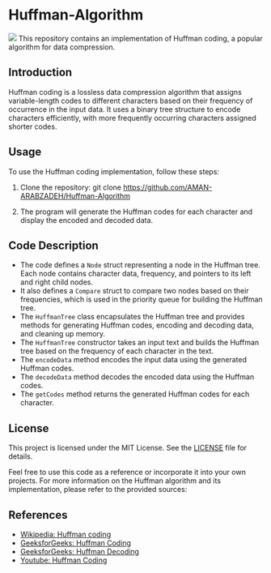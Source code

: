 # Huffman-Algorithm

<img src="https://t.bkit.co/w_6499780fbd5f6.gif" />
This repository contains an implementation of Huffman coding, a popular algorithm for data compression.

## Introduction

Huffman coding is a lossless data compression algorithm that assigns variable-length codes to different characters based on their frequency of occurrence in the input data.
It uses a binary tree structure to encode characters efficiently, with more frequently occurring characters assigned shorter codes.

## Usage

To use the Huffman coding implementation, follow these steps:

1. Clone the repository:
git clone <https://github.com/AMAN-ARABZADEH/Huffman-Algorithm>


3. The program will generate the Huffman codes for each character and display the encoded and decoded data.

## Code Description

- The code defines a `Node` struct representing a node in the Huffman tree. Each node contains character data, frequency, and pointers to its left and right child nodes.
- It also defines a `Compare` struct to compare two nodes based on their frequencies, which is used in the priority queue for building the Huffman tree.
- The `HuffmanTree` class encapsulates the Huffman tree and provides methods for generating Huffman codes, encoding and decoding data, and cleaning up memory.
- The `HuffmanTree` constructor takes an input text and builds the Huffman tree based on the frequency of each character in the text.
- The `encodeData` method encodes the input data using the generated Huffman codes.
- The `decodeData` method decodes the encoded data using the Huffman codes.
- The `getCodes` method returns the generated Huffman codes for each character.

## License

This project is licensed under the MIT License. See the [LICENSE](LICENSE) file for details.

Feel free to use this code as a reference or incorporate it into your own projects. 
For more information on the Huffman algorithm and its implementation, please refer to the provided sources:

## References

- [Wikipedia: Huffman coding](https://en.wikipedia.org/wiki/Huffman_coding)
- [GeeksforGeeks: Huffman Coding](https://www.geeksforgeeks.org/huffman-coding-greedy-algo-3/)
- [GeeksforGeeks: Huffman Decoding](https://www.geeksforgeeks.org/huffman-decoding/)
- [Youtube: Huffman Coding]( https://www.youtube.com/watch?v=co4_ahEDCho&ab_channel=AbdulBari)


